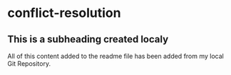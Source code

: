 # conflict-resolution

## This is a subheading created localy

All of this content added to the readme file has been added from my local Git Repository.